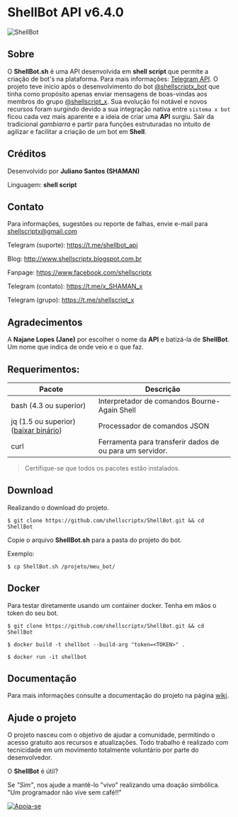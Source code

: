# ShellBot API v6.4.0
![ShellBot](https://github.com/shellscriptx/ShellBot/blob/master/ShellBot.png)

## Sobre


O **ShellBot.sh** é uma API desenvolvida em **shell script** que permite a criação de bot's na plataforma. Para mais informações: [Telegram API](https://core.telegram.org/api). O projeto teve inicio após o desenvolvimento do bot [@shellscriptx_bot](t.me/shellscriptx_bot) que tinha como propósito apenas enviar mensagens de boas-vindas aos membros do grupo [@shellscript_x](t.me/shellscript_x).  Sua evolução foi notável e novos recursos foram surgindo devido a sua integração nativa entre `sistema x bot` ficou cada vez mais aparente e a ideia de criar uma **API** surgiu. Sair da tradicional *gambiarra* e partir para funções estruturadas no intuito de agilizar e facilitar a criação de um bot em **Shell**.

## Créditos

Desenvolvido por **Juliano Santos (SHAMAN)**

Linguagem: **shell script**

## Contato

Para informações, sugestões ou reporte de falhas, envie e-mail para <shellscriptx@gmail.com>

Telegram (suporte): https://t.me/shellbot_api

Blog: http://www.shellscriptx.blogspot.com.br

Fanpage: https://www.facebook.com/shellscriptx

Telegram (contato): https://t.me/x_SHAMAN_x

Telegram (grupo): https://t.me/shellscript_x

## Agradecimentos

A **Najane Lopes (Jane)** por escolher o nome da **API** e batizá-la de **ShellBot**. Um nome que indica de onde veio e o que faz. 

## Requerimentos:

|Pacote| Descrição|
|---------|--------------|
|bash (4.3 ou superior)|Interpretador de comandos Bourne-Again Shell|
|jq (1.5 ou superior) ([baixar binário](https://stedolan.github.io/jq/download))|Processador de comandos JSON|
|curl|Ferramenta para transferir dados de ou para um servidor.|

> Certifique-se que todos os pacotes estão instalados.

## Download

Realizando o download do projeto.

```
$ git clone https://github.com/shellscriptx/ShellBot.git && cd ShellBot
```

Copie o arquivo **ShellBot.sh** para a pasta do projeto do bot.

Exemplo:

```
$ cp ShellBot.sh /projeto/meu_bot/
```

## Docker

Para testar diretamente usando um container docker. Tenha em mãos o token do seu bot.

```
$ git clone https://github.com/shellscriptx/ShellBot.git && cd ShellBot
```

```
$ docker build -t shellbot --build-arg "token=<TOKEN>" .
```

```
$ docker run -it shellbot
```

## Documentação

Para mais informações consulte a documentação do projeto na página [wiki](https://github.com/shellscriptx/ShellBot/wiki).

## Ajude o projeto

O projeto nasceu com o objetivo de ajudar a comunidade, permitindo o acesso gratuito aos recursos e atualizações. Todo trabalho é realizado com tecnicidade em um movimento totalmente voluntário por parte do desenvolvedor.

O **ShellBot** é útil? 

Se _"Sim"_, nos ajude a mantê-lo "vivo" realizando uma doação simbólica. "Um programador não vive sem café!!"

[![Apoia-se](https://1.bp.blogspot.com/-tTGuT8BaEPs/X3jQhIyqjKI/AAAAAAAAKDY/k6F8PaVGQMMZw5YAXo3TYlevXNXDptpDACK4BGAYYCw/s1600/logoRed.png)](https://apoia.se/shellscriptx)

